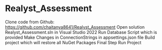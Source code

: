 # Realyst_Assessment

Clone code from Github: https://github.com/chaitanya8641/Realyst_Assessment
Open solution Realyst_Assessment.sln in Visual Studio 2022
Run Database Script which is provided
Make Changes in ConnectionStrings in appsettings.json file
Build project which will restore all NuGet Packages
Final Step Run Project
